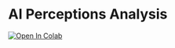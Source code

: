 # AI Perceptions Analysis
[![Open In Colab](https://colab.research.google.com/assets/colab-badge.svg)](https://colab.research.google.com/github/Abeer756/AI-Perceptions/blob/main/RCode_Colab.ipynb)
